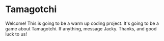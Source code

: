 # Tamagotchi
Welcome!
This is going to be a warm up coding project.
It's going to be a game about Tamagotchi.
If anything, message Jacky.
Thanks, and good luck to us!
